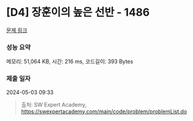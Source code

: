 # [D4] 장훈이의 높은 선반 - 1486 

[문제 링크](https://swexpertacademy.com/main/code/problem/problemDetail.do?contestProbId=AV2b7Yf6ABcBBASw) 

### 성능 요약

메모리: 51,064 KB, 시간: 216 ms, 코드길이: 393 Bytes

### 제출 일자

2024-05-03 09:33



> 출처: SW Expert Academy, https://swexpertacademy.com/main/code/problem/problemList.do
